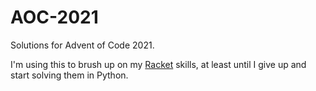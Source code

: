 # AOC-2021

Solutions for Advent of Code 2021.

I'm using this to brush up on my [Racket](https://racket-lang.org/) skills, at least until I
give up and start solving them in Python.

